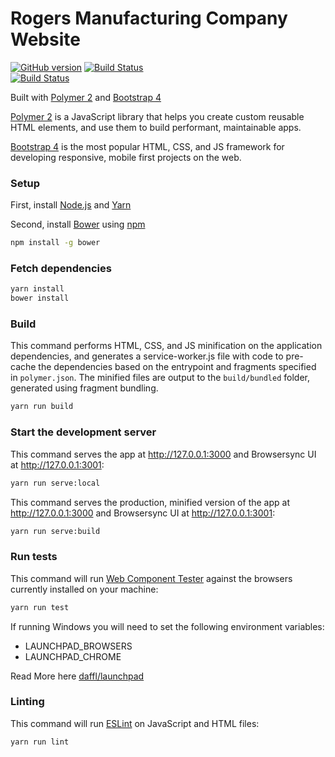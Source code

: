 # Rogers Manufacturing Company Website

[![GitHub version](https://badge.fury.io/gh/patkub%2Frmc1891-site.svg)](https://badge.fury.io/gh/patkub%2Frmc1891-site)
[![Build Status](https://travis-ci.org/patkub/rmc1891-site.svg?branch=master)](https://travis-ci.org/patkub/rmc1891-site)  
[![Build Status](https://saucelabs.com/browser-matrix/patkub.svg)](https://saucelabs.com/beta/builds/5f4dfefe50f24f74b8973a69bb1d7e5c)

Built with [Polymer 2](https://www.polymer-project.org/) and [Bootstrap 4](http://getbootstrap.com/)

[Polymer 2](https://www.polymer-project.org/) is a JavaScript library that helps you create custom reusable HTML elements, and use them to build performant, maintainable apps.

[Bootstrap 4](http://getbootstrap.com/) is the most popular HTML, CSS, and JS framework for developing responsive, mobile first projects on the web.

### Setup

First, install [Node.js](https://nodejs.org/en/download) and [Yarn](https://yarnpkg.com/lang/en/docs/install)

Second, install [Bower](https://bower.io/) using [npm](https://www.npmjs.com)

```sh
npm install -g bower
```

### Fetch dependencies

```sh
yarn install
bower install
```

### Build

This command performs HTML, CSS, and JS minification on the application
dependencies, and generates a service-worker.js file with code to pre-cache the
dependencies based on the entrypoint and fragments specified in `polymer.json`.
The minified files are output to the `build/bundled` folder,
generated using fragment bundling.

```sh
yarn run build
```

### Start the development server

This command serves the app at http://127.0.0.1:3000 and Browsersync UI at
http://127.0.0.1:3001:

```sh
yarn run serve:local
```

This command serves the production, minified version of the app at
http://127.0.0.1:3000 and Browsersync UI at http://127.0.0.1:3001:

```sh
yarn run serve:build
```

### Run tests

This command will run [Web Component Tester](https://github.com/Polymer/web-component-tester)
against the browsers currently installed on your machine:

```sh
yarn run test
```

If running Windows you will need to set the following environment variables:

- LAUNCHPAD_BROWSERS
- LAUNCHPAD_CHROME

Read More here [daffl/launchpad](https://github.com/daffl/launchpad#environment-variables-impacting-local-browsers-detection)

### Linting

This command will run [ESLint](http://eslint.org/) on JavaScript and HTML files:

```sh
yarn run lint
```
